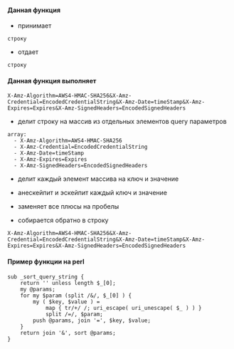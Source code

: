 #### Данная функция
- принимает
```
строку
```
- отдает
```
строку
```
#### Данная функция выполняет
```
X-Amz-Algorithm=AWS4-HMAC-SHA256&X-Amz-Credential=EncodedCredentialString&X-Amz-Date=timeStamp&X-Amz-Expires=Expires&X-Amz-SignedHeaders=EncodedSignedHeaders
```
-  делит строку на массив из отдельных элементов query параметров
```
array:
  - X-Amz-Algorithm=AWS4-HMAC-SHA256
  - X-Amz-Credential=EncodedCredentialString
  - X-Amz-Date=timeStamp
  - X-Amz-Expires=Expires
  - X-Amz-SignedHeaders=EncodedSignedHeaders  
```
- делит каждый элемент массива на ключ и значение
- анескейпит и эскейпит каждый ключ и значение
- заменяет все плюсы на пробелы

- собирается обратно в строку
```
X-Amz-Algorithm=AWS4-HMAC-SHA256&X-Amz-Credential=EncodedCredentialString&X-Amz-Date=timeStamp&X-Amz-Expires=Expires&X-Amz-SignedHeaders=EncodedSignedHeaders
```

#### Пример функции на perl

```
sub _sort_query_string {
	return '' unless length $_[0];
	my @params;
	for my $param (split /&/, $_[0] ) {
		my ( $key, $value ) =
			map { tr/+/ /; uri_escape( uri_unescape( $_ ) ) }
			split /=/, $param;
		push @params, join '=', $key, $value;
	}
	return join '&', sort @params;
}

```

